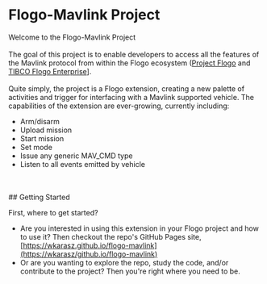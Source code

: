 # 	Flogo-Mavlink Project

Welcome to the Flogo-Mavlink Project<br>
<br>
The goal of this project is to enable developers to access all the features of the Mavlink protocol from within the Flogo ecosystem ([Project Flogo](https://flogo.io) and [TIBCO Flogo Enterprise](https://www.tibco.com/products/tibco-flogo)].<br>
<br>
Quite simply, the project is a Flogo extension, creating a new palette of activities and trigger for interfacing with a Mavlink supported vehicle.  The capabilities of the extension are ever-growing, currently including:
- Arm/disarm
- Upload mission
- Start mission
- Set mode
- Issue any generic MAV_CMD type
- Listen to all events emitted by vehicle
<br>
<br>
## Getting Started  
  
First, where to get started?   
- Are you interested in using this extension in your Flogo project and how to use it?  Then checkout the repo's GitHub Pages site, [https://wkarasz.github.io/flogo-mavlink](https://wkarasz/github.io/flogo-mavlink)
- Or are you wanting to explore the repo, study the code, and/or contribute to the project?  Then you're right where you need to be.
